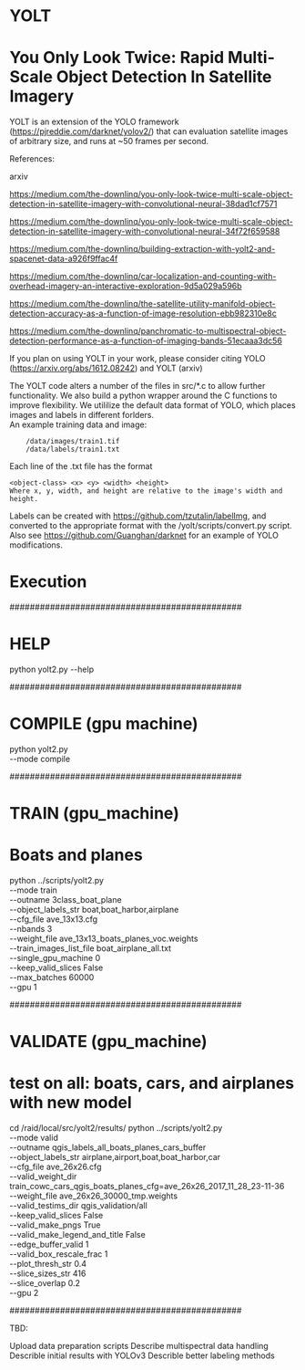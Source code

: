 # YOLT #

# You Only Look Twice: Rapid Multi-Scale Object Detection In Satellite Imagery

YOLT is an extension of the YOLO framework (https://pjreddie.com/darknet/yolov2/) that can evaluation satellite images of arbitrary size, and runs at ~50 frames per second.

References:

arxiv

https://medium.com/the-downlinq/you-only-look-twice-multi-scale-object-detection-in-satellite-imagery-with-convolutional-neural-38dad1cf7571

https://medium.com/the-downlinq/you-only-look-twice-multi-scale-object-detection-in-satellite-imagery-with-convolutional-neural-34f72f659588

https://medium.com/the-downlinq/building-extraction-with-yolt2-and-spacenet-data-a926f9ffac4f

https://medium.com/the-downlinq/car-localization-and-counting-with-overhead-imagery-an-interactive-exploration-9d5a029a596b

https://medium.com/the-downlinq/the-satellite-utility-manifold-object-detection-accuracy-as-a-function-of-image-resolution-ebb982310e8c

https://medium.com/the-downlinq/panchromatic-to-multispectral-object-detection-performance-as-a-function-of-imaging-bands-51ecaaa3dc56

If you plan on using YOLT in your work, please consider citing YOLO (https://arxiv.org/abs/1612.08242) and YOLT (arxiv)



The YOLT code alters a number of the files in src/*.c to allow further functionality.  We also build a python wrapper around the C functions to improve flexibility.  We utililize the default data format of YOLO, which places images and labels in different forlders.  
An example training data and image: 

        /data/images/train1.tif
        /data/labels/train1.txt
        
Each line of the .txt file has the format

    <object-class> <x> <y> <width> <height>
    Where x, y, width, and height are relative to the image's width and height.

Labels can be created with https://github.com/tzutalin/labelImg, and converted to the appropriate format with the /yolt/scripts/convert.py script.  Also see https://github.com/Guanghan/darknet for an example of YOLO modifications.


# Execution #

##############################################
# HELP
python yolt2.py --help

##############################################
# COMPILE (gpu machine)
python yolt2.py \
--mode compile


##############################################
# TRAIN (gpu_machine)


# Boats and planes
python ../scripts/yolt2.py \
--mode train \
--outname 3class_boat_plane \
--object_labels_str  boat,boat_harbor,airplane \
--cfg_file ave_13x13.cfg  \
--nbands 3 \
--weight_file ave_13x13_boats_planes_voc.weights \
--train_images_list_file boat_airplane_all.txt \
--single_gpu_machine 0 \
--keep_valid_slices False \
--max_batches 60000 \
--gpu 1

##############################################
# VALIDATE (gpu_machine)

# test on all: boats, cars, and airplanes with new model
cd /raid/local/src/yolt2/results/
python ../scripts/yolt2.py \
--mode valid \
--outname qgis_labels_all_boats_planes_cars_buffer \
--object_labels_str airplane,airport,boat,boat_harbor,car \
--cfg_file ave_26x26.cfg \
--valid_weight_dir train_cowc_cars_qgis_boats_planes_cfg=ave_26x26_2017_11_28_23-11-36 \
--weight_file ave_26x26_30000_tmp.weights \
--valid_testims_dir qgis_validation/all \
--keep_valid_slices False \
--valid_make_pngs True \
--valid_make_legend_and_title False \
--edge_buffer_valid 1 \
--valid_box_rescale_frac 1 \
--plot_thresh_str 0.4 \
--slice_sizes_str 416 \
--slice_overlap 0.2 \
--gpu 2


##############################################

TBD:

Upload data preparation scripts
Describe multispectral data handling
Describle initial results with YOLOv3
Describle better labeling methods

